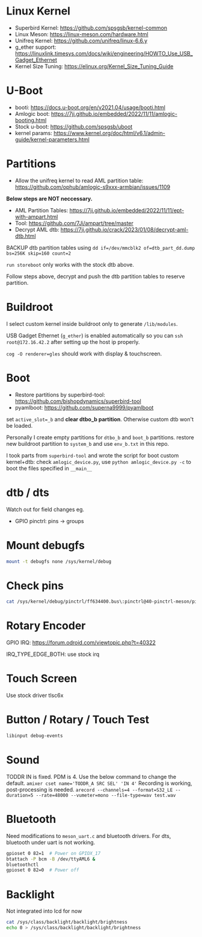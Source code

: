 # Linux Kernel

- Superbird Kernel: https://github.com/spsgsb/kernel-common
- Linux Meson: https://linux-meson.com/hardware.html
- Unifreq Kernel: https://github.com/unifreq/linux-6.6.y
- g_ether support: https://linuxlink.timesys.com/docs/wiki/engineering/HOWTO_Use_USB_Gadget_Ethernet
- Kernel Size Tuning: https://elinux.org/Kernel_Size_Tuning_Guide

# U-Boot

- booti: https://docs.u-boot.org/en/v2021.04/usage/booti.html
- Amlogic boot: https://7ji.github.io/embedded/2022/11/11/amlogic-booting.html
- Stock u-boot: https://github.com/spsgsb/uboot
- kernel params: https://www.kernel.org/doc/html/v6.1/admin-guide/kernel-parameters.html

# Partitions

- Allow the unifreq kernel to read AML partition table: https://github.com/ophub/amlogic-s9xxx-armbian/issues/1109

**Below steps are NOT neccessary.**

- AML Partition Tables: https://7ji.github.io/embedded/2022/11/11/ept-with-ampart.html
- Tool: https://github.com/7Ji/ampart/tree/master
- Decrypt AML dtb: https://7ji.github.io/crack/2023/01/08/decrypt-aml-dtb.html

BACKUP dtb partition tables using `dd if=/dev/mmcblk2 of=dtb_part_dd.dump bs=256K skip=160 count=2`

`run storeboot` only works with the stock dtb above.

Follow steps above, decrypt and push the dtb partition tables to reserve partition.

# Buildroot

I select custom kernel inside buildroot only to generate `/lib/modules`.

USB Gadget Ethernet (`g_ether`) is enabled automatically so you can `ssh root@172.16.42.2` after setting up the host ip properly.

`cog -O renderer=gles` should work with display & touchscreen.

# Boot

- Restore partitions by superbird-tool: https://github.com/bishopdynamics/superbird-tool
- pyamlboot: https://github.com/superna9999/pyamlboot

set `active_slot=_b` and **clear dtbo_b partition**. Otherwise custom dtb won't be loaded.

Personally I create empty partitions for `dtbo_b` and `boot_b` partitions.
restore new buildroot partition to `system_b` and use `env_b.txt` in this repo. 

I took parts from `superbird-tool` and wrote the script for boot custom kernel+dtb: check `amlogic_device.py`, use `python amlogic_device.py -c` to boot the files specified in `__main__`

# dtb / dts
Watch out for field changes
eg. 
- GPIO pinctrl: pins -> groups

# Mount debugfs
```sh
mount -t debugfs none /sys/kernel/debug
```
# Check pins
```sh
cat /sys/kernel/debug/pinctrl/ff634400.bus\:pinctrl@40-pinctrl-meson/pinconf-pins
```

# Rotary Encoder

GPIO IRQ: https://forum.odroid.com/viewtopic.php?t=40322

IRQ_TYPE_EDGE_BOTH: use stock irq

# Touch Screen

Use stock driver tlsc6x

# Button / Rotary / Touch Test
```sh
libinput debug-events
```

# Sound

TODDR IN is fixed. PDM is 4. Use the below command to change the default.
`amixer cset name='TODDR_A SRC SEL' 'IN 4'`
Recording is working, post-processing is needed. 
`arecord --channels=4 --format=S32_LE --duration=5 --rate=48000 --vumeter=mono --file-type=wav test.wav`

# Bluetooth

Need modifications to `meson_uart.c` and bluetooth drivers. For dts, bluetooth under uart is not working.
```sh
gpioset 0 82=1  # Power on GPIOX_17
btattach -P bcm -B /dev/ttyAML6 &
bluetoothctl
gpioset 0 82=0  # Power off
```

# Backlight
Not integrated into lcd for now
```sh
cat /sys/class/backlight/backlight/brightness
echo 0 > /sys/class/backlight/backlight/brightness
```
